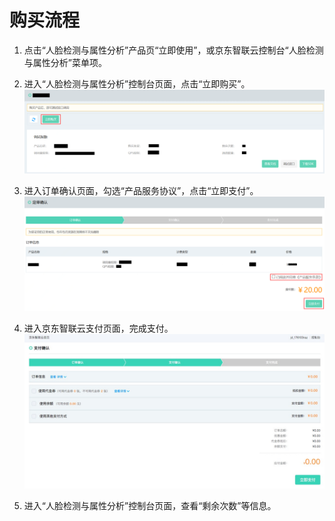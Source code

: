 # 购买流程



1.	点击“人脸检测与属性分析”产品页“立即使用”，或京东智联云控制台“人脸检测与属性分析”菜单项。


2.	进入“人脸检测与属性分析”控制台页面，点击“立即购买”。
 ![1.png](../../../../image/AI-and-Machine-Learning/share-picture/1.png)

3.	进入订单确认页面，勾选“产品服务协议”，点击“立即支付”。
  ![2.png](../../../../image/AI-and-Machine-Learning/share-picture/2.png)

4.	进入京东智联云支付页面，完成支付。
  ![3.png](../../../../image/AI-and-Machine-Learning/share-picture/3.png)

5.	进入“人脸检测与属性分析”控制台页面，查看“剩余次数”等信息。

